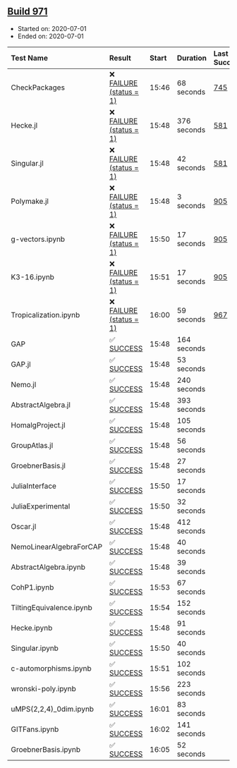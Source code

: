 ## [Build 971](https://oscarci.mathematik.uni-kl.de/job/oscar-julia-1.4/971/)

* Started on: 2020-07-01
* Ended on: 2020-07-01

| Test Name    | Result | Start | Duration | Last Success | First Failure |
|:-------------|:-------|:------|:---------|:-------------|:--------------|
| CheckPackages | ❌ [FAILURE (status = 1)](https://oscarci.mathematik.uni-kl.de/job/oscar-julia-1.4/971/artifact/logs/build-971/CheckPackages.log) | 15:46 | 68 seconds | [745](https://oscarci.mathematik.uni-kl.de/job/oscar-julia-1.4/745/) | [746](https://oscarci.mathematik.uni-kl.de/job/oscar-julia-1.4/746/) |
| Hecke.jl | ❌ [FAILURE (status = 1)](https://oscarci.mathematik.uni-kl.de/job/oscar-julia-1.4/971/artifact/logs/build-971/Hecke.jl.log) | 15:48 | 376 seconds | [581](https://oscarci.mathematik.uni-kl.de/job/oscar-julia-1.4/581/) | [582](https://oscarci.mathematik.uni-kl.de/job/oscar-julia-1.4/582/) |
| Singular.jl | ❌ [FAILURE (status = 1)](https://oscarci.mathematik.uni-kl.de/job/oscar-julia-1.4/971/artifact/logs/build-971/Singular.jl.log) | 15:48 | 42 seconds | [581](https://oscarci.mathematik.uni-kl.de/job/oscar-julia-1.4/581/) | [582](https://oscarci.mathematik.uni-kl.de/job/oscar-julia-1.4/582/) |
| Polymake.jl | ❌ [FAILURE (status = 1)](https://oscarci.mathematik.uni-kl.de/job/oscar-julia-1.4/971/artifact/logs/build-971/Polymake.jl.log) | 15:48 | 3 seconds | [905](https://oscarci.mathematik.uni-kl.de/job/oscar-julia-1.4/905/) | [907](https://oscarci.mathematik.uni-kl.de/job/oscar-julia-1.4/907/) |
| g-vectors.ipynb | ❌ [FAILURE (status = 1)](https://oscarci.mathematik.uni-kl.de/job/oscar-julia-1.4/971/artifact/logs/build-971/g-vectors.ipynb.log) | 15:50 | 17 seconds | [905](https://oscarci.mathematik.uni-kl.de/job/oscar-julia-1.4/905/) | [907](https://oscarci.mathematik.uni-kl.de/job/oscar-julia-1.4/907/) |
| K3-16.ipynb | ❌ [FAILURE (status = 1)](https://oscarci.mathematik.uni-kl.de/job/oscar-julia-1.4/971/artifact/logs/build-971/K3-16.ipynb.log) | 15:51 | 17 seconds | [905](https://oscarci.mathematik.uni-kl.de/job/oscar-julia-1.4/905/) | [907](https://oscarci.mathematik.uni-kl.de/job/oscar-julia-1.4/907/) |
| Tropicalization.ipynb | ❌ [FAILURE (status = 1)](https://oscarci.mathematik.uni-kl.de/job/oscar-julia-1.4/971/artifact/logs/build-971/Tropicalization.ipynb.log) | 16:00 | 59 seconds | [967](https://oscarci.mathematik.uni-kl.de/job/oscar-julia-1.4/967/) | [968](https://oscarci.mathematik.uni-kl.de/job/oscar-julia-1.4/968/) |
| GAP | ✅ [SUCCESS](https://oscarci.mathematik.uni-kl.de/job/oscar-julia-1.4/971/artifact/logs/build-971/GAP.log) | 15:48 | 164 seconds |  |  |
| GAP.jl | ✅ [SUCCESS](https://oscarci.mathematik.uni-kl.de/job/oscar-julia-1.4/971/artifact/logs/build-971/GAP.jl.log) | 15:48 | 53 seconds |  |  |
| Nemo.jl | ✅ [SUCCESS](https://oscarci.mathematik.uni-kl.de/job/oscar-julia-1.4/971/artifact/logs/build-971/Nemo.jl.log) | 15:48 | 240 seconds |  |  |
| AbstractAlgebra.jl | ✅ [SUCCESS](https://oscarci.mathematik.uni-kl.de/job/oscar-julia-1.4/971/artifact/logs/build-971/AbstractAlgebra.jl.log) | 15:48 | 393 seconds |  |  |
| HomalgProject.jl | ✅ [SUCCESS](https://oscarci.mathematik.uni-kl.de/job/oscar-julia-1.4/971/artifact/logs/build-971/HomalgProject.jl.log) | 15:48 | 105 seconds |  |  |
| GroupAtlas.jl | ✅ [SUCCESS](https://oscarci.mathematik.uni-kl.de/job/oscar-julia-1.4/971/artifact/logs/build-971/GroupAtlas.jl.log) | 15:48 | 56 seconds |  |  |
| GroebnerBasis.jl | ✅ [SUCCESS](https://oscarci.mathematik.uni-kl.de/job/oscar-julia-1.4/971/artifact/logs/build-971/GroebnerBasis.jl.log) | 15:48 | 27 seconds |  |  |
| JuliaInterface | ✅ [SUCCESS](https://oscarci.mathematik.uni-kl.de/job/oscar-julia-1.4/971/artifact/logs/build-971/JuliaInterface.log) | 15:50 | 17 seconds |  |  |
| JuliaExperimental | ✅ [SUCCESS](https://oscarci.mathematik.uni-kl.de/job/oscar-julia-1.4/971/artifact/logs/build-971/JuliaExperimental.log) | 15:50 | 32 seconds |  |  |
| Oscar.jl | ✅ [SUCCESS](https://oscarci.mathematik.uni-kl.de/job/oscar-julia-1.4/971/artifact/logs/build-971/Oscar.jl.log) | 15:48 | 412 seconds |  |  |
| NemoLinearAlgebraForCAP | ✅ [SUCCESS](https://oscarci.mathematik.uni-kl.de/job/oscar-julia-1.4/971/artifact/logs/build-971/NemoLinearAlgebraForCAP.log) | 15:48 | 40 seconds |  |  |
| AbstractAlgebra.ipynb | ✅ [SUCCESS](https://oscarci.mathematik.uni-kl.de/job/oscar-julia-1.4/971/artifact/logs/build-971/AbstractAlgebra.ipynb.log) | 15:48 | 39 seconds |  |  |
| CohP1.ipynb | ✅ [SUCCESS](https://oscarci.mathematik.uni-kl.de/job/oscar-julia-1.4/971/artifact/logs/build-971/CohP1.ipynb.log) | 15:53 | 67 seconds |  |  |
| TiltingEquivalence.ipynb | ✅ [SUCCESS](https://oscarci.mathematik.uni-kl.de/job/oscar-julia-1.4/971/artifact/logs/build-971/TiltingEquivalence.ipynb.log) | 15:54 | 152 seconds |  |  |
| Hecke.ipynb | ✅ [SUCCESS](https://oscarci.mathematik.uni-kl.de/job/oscar-julia-1.4/971/artifact/logs/build-971/Hecke.ipynb.log) | 15:48 | 91 seconds |  |  |
| Singular.ipynb | ✅ [SUCCESS](https://oscarci.mathematik.uni-kl.de/job/oscar-julia-1.4/971/artifact/logs/build-971/Singular.ipynb.log) | 15:50 | 40 seconds |  |  |
| c-automorphisms.ipynb | ✅ [SUCCESS](https://oscarci.mathematik.uni-kl.de/job/oscar-julia-1.4/971/artifact/logs/build-971/c-automorphisms.ipynb.log) | 15:51 | 102 seconds |  |  |
| wronski-poly.ipynb | ✅ [SUCCESS](https://oscarci.mathematik.uni-kl.de/job/oscar-julia-1.4/971/artifact/logs/build-971/wronski-poly.ipynb.log) | 15:56 | 223 seconds |  |  |
| uMPS(2,2,4)_0dim.ipynb | ✅ [SUCCESS](https://oscarci.mathematik.uni-kl.de/job/oscar-julia-1.4/971/artifact/logs/build-971/uMPS-2-2-4-_0dim.ipynb.log) | 16:01 | 83 seconds |  |  |
| GITFans.ipynb | ✅ [SUCCESS](https://oscarci.mathematik.uni-kl.de/job/oscar-julia-1.4/971/artifact/logs/build-971/GITFans.ipynb.log) | 16:02 | 141 seconds |  |  |
| GroebnerBasis.ipynb | ✅ [SUCCESS](https://oscarci.mathematik.uni-kl.de/job/oscar-julia-1.4/971/artifact/logs/build-971/GroebnerBasis.ipynb.log) | 16:05 | 52 seconds |  |  |
